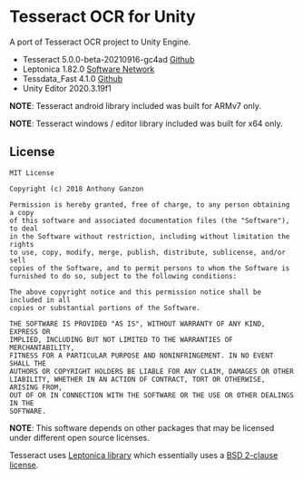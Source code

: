 # Tesseract OCR for Unity

A port of Tesseract OCR project to Unity Engine.

- Tesseract 5.0.0-beta-20210916-gc4ad [Github](https://github.com/tesseract-ocr/tesseract/)
- Leptonica 1.82.0 [Software Network](https://software-network.org/org.sw.demo.danbloomberg.leptonica/)
- Tessdata_Fast 4.1.0 [Github](https://github.com/tesseract-ocr/tessdata_fast/)
- Unity Editor 2020.3.19f1

**NOTE**: Tesseract android library included was built for ARMv7 only.

**NOTE**: Tesseract windows / editor library included was built for x64 only.

## License

	MIT License

	Copyright (c) 2018 Anthony Ganzon

	Permission is hereby granted, free of charge, to any person obtaining a copy
	of this software and associated documentation files (the "Software"), to deal
	in the Software without restriction, including without limitation the rights
	to use, copy, modify, merge, publish, distribute, sublicense, and/or sell
	copies of the Software, and to permit persons to whom the Software is
	furnished to do so, subject to the following conditions:

	The above copyright notice and this permission notice shall be included in all
	copies or substantial portions of the Software.

	THE SOFTWARE IS PROVIDED "AS IS", WITHOUT WARRANTY OF ANY KIND, EXPRESS OR
	IMPLIED, INCLUDING BUT NOT LIMITED TO THE WARRANTIES OF MERCHANTABILITY,
	FITNESS FOR A PARTICULAR PURPOSE AND NONINFRINGEMENT. IN NO EVENT SHALL THE
	AUTHORS OR COPYRIGHT HOLDERS BE LIABLE FOR ANY CLAIM, DAMAGES OR OTHER
	LIABILITY, WHETHER IN AN ACTION OF CONTRACT, TORT OR OTHERWISE, ARISING FROM,
	OUT OF OR IN CONNECTION WITH THE SOFTWARE OR THE USE OR OTHER DEALINGS IN THE
	SOFTWARE.

**NOTE**: This software depends on other packages that may be licensed under different open source licenses.

Tesseract uses [Leptonica library](http://leptonica.com/) which essentially
uses a [BSD 2-clause license](http://leptonica.com/about-the-license.html).